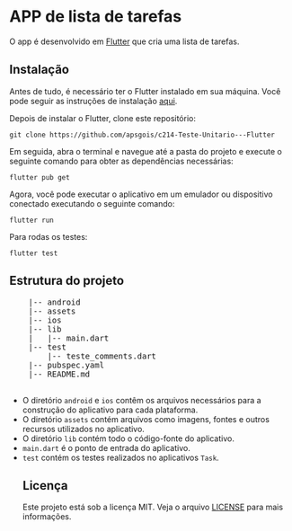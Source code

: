 <!DOCTYPE html>
<html>
 
  <body>
    <h1>APP de lista de tarefas</h1>
    <p>O app é  desenvolvido em <a href="https://flutter.dev/">Flutter</a> que cria uma lista de tarefas. 
    <h2>Instalação</h2>
    <p>Antes de tudo, é necessário ter o Flutter instalado em sua máquina. Você pode seguir as instruções de instalação <a href="https://flutter.dev/docs/get-started/install">aqui</a>.</p>
    <p>Depois de instalar o Flutter, clone este repositório:</p>
    <pre><code>git clone https://github.com/apsgois/c214-Teste-Unitario---Flutter</code></pre>
    <p>Em seguida, abra o terminal e navegue até a pasta do projeto e execute o seguinte comando para obter as dependências necessárias:</p>
    <pre><code>flutter pub get</code></pre>
    <p>Agora, você pode executar o aplicativo em um emulador ou dispositivo conectado executando o seguinte comando:</p>
    <pre><code>flutter run</code></pre>
    <p>Para rodas os testes:</p>
    <pre><code>flutter test</code></pre>
    <h2>Estrutura do projeto</h2>
    <pre>
    |-- android
    |-- assets
    |-- ios
    |-- lib
    |   |-- main.dart
    |-- test
        |-- teste_comments.dart
    |-- pubspec.yaml
    |-- README.md
    </pre>
    <ul>
      <li>O diretório <code>android</code> e <code>ios</code> contêm os arquivos necessários para a construção do aplicativo para cada plataforma.</li>
      <li>O diretório <code>assets</code> contém arquivos como imagens, fontes e outros recursos utilizados no aplicativo.</li>
      <li>O diretório <code>lib</code> contém todo o código-fonte do aplicativo.</li>
      <li><code>main.dart</code> é o ponto de entrada do aplicativo.</li>
      <li><code>test</code> contém os testes realizados no aplicativos <code>Task</code>.</li>
        


<h2>Licença</h2>
<p>Este projeto está sob a licença MIT. Veja o arquivo <a href="https://github.com/seu-usuario/nome-do-repositorio/blob/main/LICENSE">LICENSE</a> para mais informações.</p

